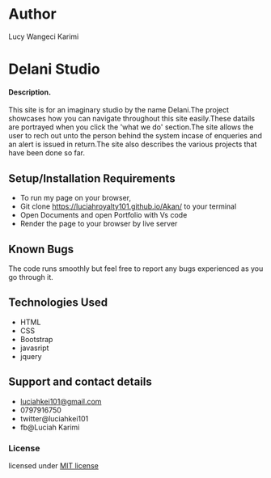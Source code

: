 # Author
Lucy Wangeci Karimi
# Delani Studio
#### Description.
This site is for an imaginary studio by the name Delani.The project showcases how you can navigate throughout this site easily.These datails are portrayed when you click the 'what we do' section.The site allows the user to rech out unto the person behind the system incase of enqueries and an alert is issued in return.The site also describes the various projects that have been done so far.
## Setup/Installation Requirements
* To run my page on your browser,
* Git clone https://luciahroyalty101.github.io/Akan/ to your terminal
* Open Documents and open Portfolio with Vs code
* Render the page to your browser by live server
## Known Bugs
  The code runs smoothly but feel free to report any bugs experienced as you go through it.
## Technologies Used
* HTML
* CSS
* Bootstrap
* javasript
* jquery
## Support and contact details
* luciahkei101@gmail.com
* 0797916750
* twitter@luciahkei101
* fb@Luciah Karimi
### License
 licensed under [MIT license](LICENSE)